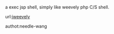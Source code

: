a exec jsp shell, simply like weevely php C/S shell.

url:[jweevely](https://github.com/needle-wang/jweevely)

authot:needle-wang

